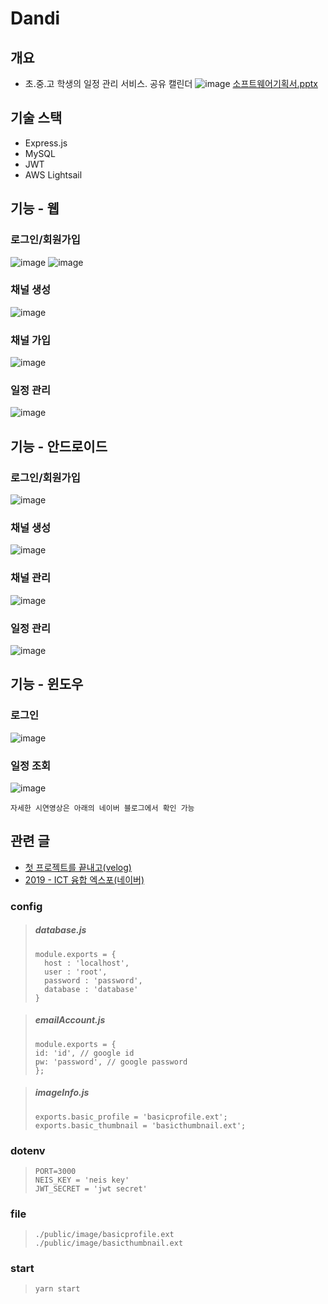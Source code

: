# Dandi

## 개요
- 초.중.고 학생의 일정 관리 서비스. 공유 캘린더
![image](https://user-images.githubusercontent.com/49791336/74085176-ac661d80-4ab9-11ea-85ec-a944ed12089a.png)
[소프트웨어기획서.pptx](https://github.com/Choi-Jinwoo/Dandi_Server/files/4174178/default.pptx)

## 기술 스택
- Express.js
- MySQL
- JWT
- AWS Lightsail

## 기능 - 웹

### 로그인/회원가입
![image](https://user-images.githubusercontent.com/49791336/74085211-24344800-4aba-11ea-9f84-c9478645b91f.png)
![image](https://user-images.githubusercontent.com/49791336/74085182-d28bbd80-4ab9-11ea-8a2b-7abcdd4da8df.png)

### 채널 생성
![image](https://user-images.githubusercontent.com/49791336/74085190-f0592280-4ab9-11ea-8c64-7b6e0ab3699c.png)

### 채널 가입
![image](https://user-images.githubusercontent.com/49791336/74085192-f64f0380-4ab9-11ea-8c83-97692280b3b5.png)

### 일정 관리
![image](https://user-images.githubusercontent.com/49791336/74085195-01099880-4aba-11ea-9ff7-49f65611a13f.png)

## 기능 - 안드로이드
### 로그인/회원가입
![image](https://user-images.githubusercontent.com/49791336/74085221-39a97200-4aba-11ea-88a7-f78bbb919243.png)

### 채널 생성
![image](https://user-images.githubusercontent.com/49791336/74085236-56de4080-4aba-11ea-801f-832c45bf681b.png)

### 채널 관리
![image](https://user-images.githubusercontent.com/49791336/74085244-665d8980-4aba-11ea-88cd-ee4ddbea01f8.png)

### 일정 관리
![image](https://user-images.githubusercontent.com/49791336/74085247-71b0b500-4aba-11ea-9b96-bcde231f6020.png)

## 기능 - 윈도우

### 로그인
![image](https://user-images.githubusercontent.com/49791336/74085254-7d03e080-4aba-11ea-888e-b0c7a4ded4fb.png)

### 일정 조회
![image](https://user-images.githubusercontent.com/49791336/74085257-9147dd80-4aba-11ea-8b8b-94717be7d3cf.png)

`자세한 시연영상은 아래의 네이버 블로그에서 확인 가능`

## 관련 글
- [첫 프로젝트를 끝내고(velog)](https://velog.io/@chlwlsdn0828/2019-11-03-2211-%EC%9E%91%EC%84%B1%EB%90%A8-b1k2j1pytj)
- [2019 - ICT 융합 엑스포(네이버)](https://blog.naver.com/chlwlsdn0828/221699650164)

### config

>##### database.js
>```
>module.exports = {
>	host : 'localhost',
>	user : 'root',
>	password : 'password',
>	database : 'database'
>}
>```

>##### emailAccount.js
>```
>module.exports = {
> id: 'id', // google id
> pw: 'password', // google password
>};
>```

>##### imageInfo.js
>```
>exports.basic_profile = 'basicprofile.ext';
>exports.basic_thumbnail = 'basicthumbnail.ext';
>```

### dotenv
>```
>PORT=3000
>NEIS_KEY = 'neis key'
>JWT_SECRET = 'jwt secret'
>```
### file

>```
>./public/image/basicprofile.ext
>./public/image/basicthumbnail.ext
>```

### start
>```
>yarn start
>```

